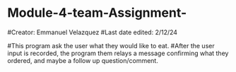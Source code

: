 # Module-4-team-Assignment-

#Creator: Emmanuel Velazquez
#Last date edited: 2/12/24

#This program ask the user what they would like to eat. 
#After the user input is recorded, the program them relays a message confirming what they ordered, and maybe a follow up question/comment. 

